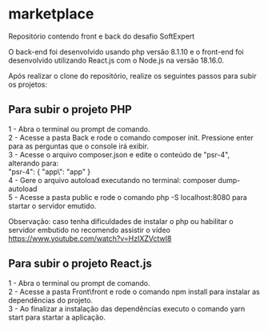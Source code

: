 # marketplace
Repositório contendo front e back do desafio SoftExpert

O back-end foi desenvolvido usando php versão 8.1.10 e o front-end foi desenvolvido utilizando React.js com o Node.js na versão 18.16.0.

Após realizar o clone do repositório, realize os seguintes passos para subir os projetos:

## Para subir o projeto PHP

1 - Abra o terminal ou prompt de comando. <br/>
2 - Acesse a pasta Back e rode o comando composer init. Pressione enter para as perguntas que o console irá exibir. <br/>
3 - Acesse o arquivo composer.json e edite o conteúdo de "psr-4", alterando para:  <br/>
        "psr-4": {
            "app\\": "app"
        }
<br/>
4 - Gere o arquivo autoload executando no terminal: composer dump-autoload <br/>
5 - Acesse a pasta public e rode o comando php -S localhost:8080 para startar o servidor emutido. <br/>

Observação: caso tenha dificuldades de instalar o php ou habilitar o servidor embutido no recomendo assistir o vídeo https://www.youtube.com/watch?v=HzIXZVctwI8

## Para subir o projeto React.js

1 - Abra o terminal ou prompt de comando. <br/>
2 - Acesse a pasta Front\front e rode o comando npm install para instalar as dependências do projeto. <br/>
3 - Ao finalizar a instalação das dependências executo o comando yarn start para startar a aplicação. <br/>
